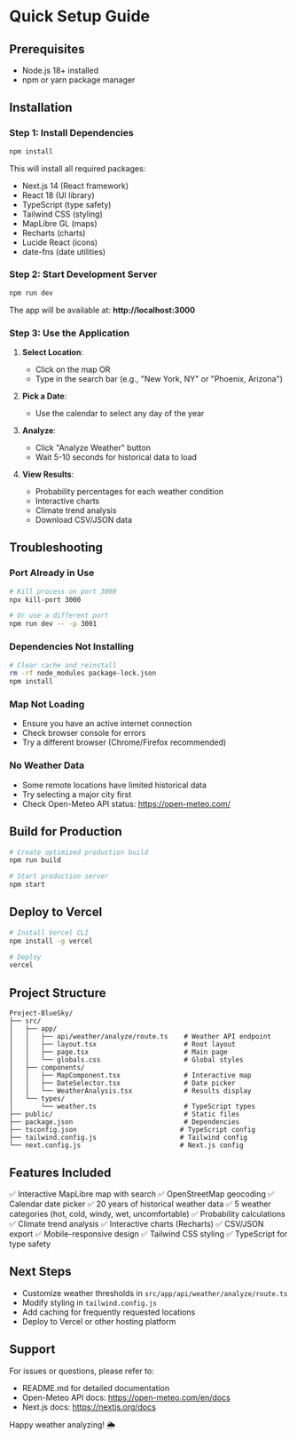 # Quick Setup Guide

## Prerequisites
- Node.js 18+ installed
- npm or yarn package manager

## Installation

### Step 1: Install Dependencies
```bash
npm install
```

This will install all required packages:
- Next.js 14 (React framework)
- React 18 (UI library)
- TypeScript (type safety)
- Tailwind CSS (styling)
- MapLibre GL (maps)
- Recharts (charts)
- Lucide React (icons)
- date-fns (date utilities)

### Step 2: Start Development Server
```bash
npm run dev
```

The app will be available at: **http://localhost:3000**

### Step 3: Use the Application

1. **Select Location**: 
   - Click on the map OR
   - Type in the search bar (e.g., "New York, NY" or "Phoenix, Arizona")

2. **Pick a Date**: 
   - Use the calendar to select any day of the year

3. **Analyze**: 
   - Click "Analyze Weather" button
   - Wait 5-10 seconds for historical data to load

4. **View Results**:
   - Probability percentages for each weather condition
   - Interactive charts
   - Climate trend analysis
   - Download CSV/JSON data

## Troubleshooting

### Port Already in Use
```bash
# Kill process on port 3000
npx kill-port 3000

# Or use a different port
npm run dev -- -p 3001
```

### Dependencies Not Installing
```bash
# Clear cache and reinstall
rm -rf node_modules package-lock.json
npm install
```

### Map Not Loading
- Ensure you have an active internet connection
- Check browser console for errors
- Try a different browser (Chrome/Firefox recommended)

### No Weather Data
- Some remote locations have limited historical data
- Try selecting a major city first
- Check Open-Meteo API status: https://open-meteo.com/

## Build for Production

```bash
# Create optimized production build
npm run build

# Start production server
npm start
```

## Deploy to Vercel

```bash
# Install Vercel CLI
npm install -g vercel

# Deploy
vercel
```

## Project Structure

```
Project-BlueSky/
├── src/
│   ├── app/
│   │   ├── api/weather/analyze/route.ts    # Weather API endpoint
│   │   ├── layout.tsx                      # Root layout
│   │   ├── page.tsx                        # Main page
│   │   └── globals.css                     # Global styles
│   ├── components/
│   │   ├── MapComponent.tsx                # Interactive map
│   │   ├── DateSelector.tsx                # Date picker
│   │   └── WeatherAnalysis.tsx             # Results display
│   └── types/
│       └── weather.ts                      # TypeScript types
├── public/                                 # Static files
├── package.json                            # Dependencies
├── tsconfig.json                          # TypeScript config
├── tailwind.config.js                     # Tailwind config
└── next.config.js                         # Next.js config
```

## Features Included

✅ Interactive MapLibre map with search
✅ OpenStreetMap geocoding
✅ Calendar date picker
✅ 20 years of historical weather data
✅ 5 weather categories (hot, cold, windy, wet, uncomfortable)
✅ Probability calculations
✅ Climate trend analysis
✅ Interactive charts (Recharts)
✅ CSV/JSON export
✅ Mobile-responsive design
✅ Tailwind CSS styling
✅ TypeScript for type safety

## Next Steps

- Customize weather thresholds in `src/app/api/weather/analyze/route.ts`
- Modify styling in `tailwind.config.js`
- Add caching for frequently requested locations
- Deploy to Vercel or other hosting platform

## Support

For issues or questions, please refer to:
- README.md for detailed documentation
- Open-Meteo API docs: https://open-meteo.com/en/docs
- Next.js docs: https://nextjs.org/docs

Happy weather analyzing! 🌦️
